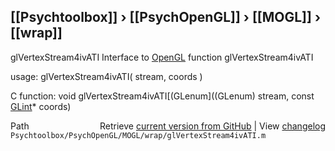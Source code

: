 ## [[Psychtoolbox]] &#8250; [[PsychOpenGL]] &#8250; [[MOGL]] &#8250; [[wrap]]

glVertexStream4ivATI  Interface to [OpenGL](OpenGL) function glVertexStream4ivATI  
  
usage:  glVertexStream4ivATI( stream, coords )  
  
C function:  void glVertexStream4ivATI[(GLenum]((GLenum) stream, const [GLint](GLint)\* coords)  




<div class="code_header" style="text-align:right;">
  <span style="float:left;">Path&nbsp;&nbsp;</span> <span class="counter">Retrieve <a href=
  "https://raw.github.com/Psychtoolbox-3/Psychtoolbox-3/beta/Psychtoolbox/PsychOpenGL/MOGL/wrap/glVertexStream4ivATI.m">current version from GitHub</a> | View <a href=
  "https://github.com/Psychtoolbox-3/Psychtoolbox-3/commits/beta/Psychtoolbox/PsychOpenGL/MOGL/wrap/glVertexStream4ivATI.m">changelog</a></span>
</div>
<div class="code">
  <code>Psychtoolbox/PsychOpenGL/MOGL/wrap/glVertexStream4ivATI.m</code>
</div>

